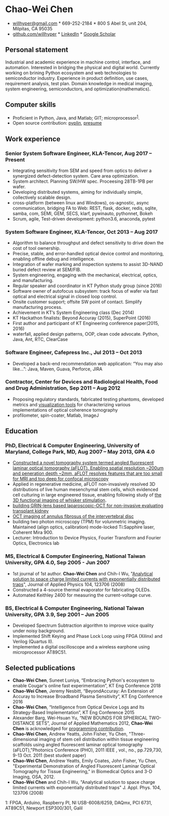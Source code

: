 # Chao-Wei Chen
- willhyper@gmail.com * 669-252-2184 * 800 S Abel St, unit 204, Milpitas, CA 95035
- [github.com/willhyper](github.com/willhyper) * [LinkedIn](https://www.linkedin.com/in/chao-wei-chen-03179465/) * [Google Scholar](https://scholar.google.com/citations?user=FxDwG_h5zo8C)

## Personal statement
Industrial and academic experience in machine control, interface, and automation. Interested in bridging the physical and digital world. Currently working on brining Python ecosystem and web technologies to semiconductor industry. Experience in product definition, use cases, requirement analysis, test plan. Domain knowledge in medical imaging, system engineering, semiconductors, and optimization(mathematics).

## Computer skills
- Proficient in Python, Java, and Matlab; GIT; microprocessor<sup>[1](#hardware)</sup>.
- Open source contribution: [pyplin](https://github.com/willhyper/pyplin), [presume](https://github.com/willhyper/presume)

## Work experience
### Senior System Software Engineer, KLA-Tencor, Aug 2017 – Present
- Integrating sensitivity from SEM and speed from optics to deliver a synergized defect-detection system. Care area optimization.
- System architect. Planning SW/HW spec. Proceesing 28TB-1PB per wafer.
- Developing distributed systems, aiming for individually simple, collectively scalable design.
- cross-platform (between linux and Windows), os-agnostic, async communication, bridging FA to Web: REST, flask, docker, redis, sqlite, samba, com, SEMI, GEM, SECS, klarf, pywinauto, pythonnet, Bokeh
- Scrum, agile, Test-driven development: python3.6, anaconda, pytest

### System Software Engineer, KLA-Tencor, Oct 2013 – Aug 2017
- Algorithm to balance throughput and defect sensitivity to drive down the cost of tool ownership.
- Precise, stable, and error-handled optical device control and monitoring, enabling offline debug and intelligence.
- Integration of wafer marking and inspection systems to assist 3D-NAND buried defect review at SEM/FIB.
- System engineering, engaging with the mechanical, electrical, optics, and manufacturing.
- Regular speaker and coordinator in KT Python study group (since 2016)
- Software owner of autofocus subsystem: track focus of wafer via fast optical and electrical signal in closed loop control.
- Onsite customer support; offsite SW point of contact. Simplify manufacturing process.
- Achievement in KT’s System Engineering class (Dec 2014)
- KT Hackathon finalists: Beyond Accuray (2015), SuperPoint (2016)
- First author and participant of KT Engineering conference paper(2015, 2016)
- waterfall, applied design patterns, OOP, clean code advocate. Python, Java, Ant, RTC, ClearCase 

### Software Engineer, Cafepress Inc., Jul 2013 – Oct 2013
- Developed a back-end recommendation web application: “You may also like...”: Java, Maven, Guava, Perforce, JIRA

### Contractor, Center for Devices and Radiological Health, Food and Drug Administration, Sep 2011 – Aug 2012
- Proposing regulatory standards, fabricated testing phantoms, developed metrics and [visualization tools](https://sites.google.com/site/willhyper/home/gallery) for characterizing various implementations of optical coherence tomography
- profilometer, spin-coater, Matlab, ImageJ

## Education
### PhD, Electrical & Computer Engineering, University of Maryland, College Park, MD, Aug 2007 – May 2013, GPA 4.0
- [Constructed a novel tomography system termed angled fluorescent laminar optical tomography (aFLOT). Enabling spatial resolution ~200um and peneration depth ~2mm, aFLOT resolves features that are too small for MRI and too deep for confocal microscopy](https://drum.lib.umd.edu/bitstream/handle/1903/14225/Chen_umd_0117E_14017.pdf)
- Applied in regenerative medicine, aFLOT non-invasively resolved 3D distributions of live human mesenchymal stem cells, which evidenced cell culturing in large engineered tissue, enabling following study of [the 3D functional imaging of whisker stimulation](https://doi.org/10.1364/BOE.7.005218). 
- [building GRIN-lens based laparoscopic-OCT for non-invasive evaluating transplant kidney](https://doi.org/10.1007/978-3-642-14998-6_122)
- [OCT imaging of annulus fibrosus of the intervertebral disc](https://dx.doi.org/10.1002%2Fjor.22778)
- building two photon microscopy (TPM) for volunmetric imaging. Maintained (align optics, calibration) mode-locked Ti:Sapphire laser, Coherent Mira 900.
- Lecturer: Introduction to Device Physics, Fourier Transform and Fourier Optics, Electronics lab

### MS, Electrical & Computer Engineering, National Taiwan University, GPA 4.0, Sep 2005 - Jun 2007
- 1st journal of 1st author. **Chao-Wei Chen** and Chih-I Wu, "[Analytical solution to space charge limited currents with exponentially distributed traps](http://dx.doi.org/10.1063/1.3043844)", Journal of Applied Physics 104, 123706 (2008)
- Constructed a 4-source thermal evaporator for fabricating OLEDs.
- Automated Keithley 2400 for measuring the current-voltage curve.

### BS, Electrical & Computer Engineering, National Taiwan University, GPA 3.9, Sep 2001 – Jun 2005
- Developed Spectrum Subtraction algorithm to improve voice quality under noisy background.
- Implemented Shift Keying and Phase Lock Loop using FPGA (Xilinx) and Verilog (Quartus II).
- Implemented a digital oscilloscope and a wireless earphone using microprocessor AT89C51.

## Selected publications
- **Chao-Wei Chen**, Suneet Luniya, “Embracing Python's ecosystem to enable Cougar's online fast experimentation”, KT Eng Conference 2018
- **Chao-Wei Chen**, Jeremy Nesbitt, “BeyondAccuray: An Extension of Accuray to Increase Broadband Plasma Sensitivity”, KT Eng Conference 2016
- **Chao-Wei Chen**, “Intelligence from Optical Device Logs and Its Strategy-Based Implementation”, KT Eng Conference 2015
- Alexander Barg, Wei-Hsuan Yu, “NEW BOUNDS FOR SPHERICAL TWO-DISTANCE SETS”, Journal of Applied Mathematics 2012, **Chao-Wei Chen** is acknowledged for [programming contribution](https://github.com/willhyper/two_dist_set).
- **Chao-Wei Chen**, Andrew Yeatts, John Fisher, Yu Chen, "Three-dimensional imaging of stem cell distribution within tissue engineering scaffolds using angled fluorescent laminar optical tomography (aFLOT),"Photonics Conference (PHO), 2011 IEEE , vol., no., pp.729,730, 9-13 Oct. 2011 (best student paper)
- **Chao-Wei Chen**, Andrew Yeatts, Emily Coates, John Fisher, Yu Chen, "Experimental Demonstration of Angled Fluorescent Laminar Optical Tomography for Tissue Engineering," in Biomedical Optics and 3-D Imaging, OSA, 2012.
- **Chao-Wei Chen** and Chih-I Wu, "Analytical solution to space charge limited currents with exponentially distributed traps" J. Appl. Phys. 104, 123706 (2008)

<a name="hardware">1</a>: FPGA, Arduino, Raspberry PI, NI USB-6008/6259, DAQmx, PCI 6731, AT89C51, Newport ESP300/301, Galil 
